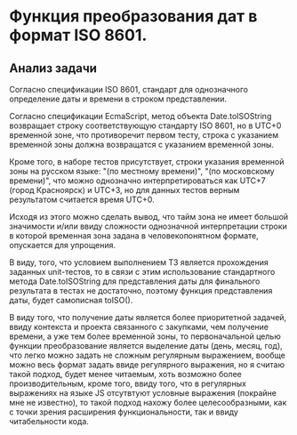 # Функция преобразования дат в формат ISO 8601.

## Анализ задачи

Согласно спецификации ISO 8601, стандарт для однозначного определение даты и времени в строком представлении. 

Согласно спецификации EcmaScript, метод объекта Date.toISOString 
возвращает строку соответствующую стандарту ISO 8601, но в UTC+0 временной зоне, что противоречит первом тесту, строка с указанием временной зоны должна возвращатся с указанием временной зоны. 

Кроме того, в наборе тестов присутствует, строки указания временной зоны на русском языке: "(по местному времени)", "(по московскому времени)", что можно однозначно интерпретироваться как UTC+7 (город Красноярск) и UTC+3, но для данных тестов верным результатом считается время UTC+0. 

Исходя из этого можно сделать вывод, что тайм зона не имеет большой значимости и/или ввиду сложности однозначной интерпретации строки в которой временная зона задана в человекопонятном формате, опускается для упрощения. 

В виду, того, что условием выполнением ТЗ является прохождения заданных unit-тестов, то в связи с этим использование стандартного метода Date.toISOString для представления даты для финального результата в тестах не достаточно, поэтому функция представления даты, будет самописная toISO(). 

В виду того, что получение даты является более приоритетной задачей, ввиду контекста и проекта связанного с закупками, чем получение времени, а уже тем более временной зоны, то первоначальной целью функции преобразование является выделение даты (день, месяц, год), что легко можно задать не сложным регулярным выражением, вообще можно весь формат задать ввиде регулярного выражения, но я считаю такой подход, будет менее читаемым, хоть возможно более производительным, кроме того, ввиду того, что в регулярных выражениях на языке JS отсутвтуют условные выражения (покрайне мне не известно), то такой подход нахожу более целесообразными, как с точки зрения расширения функциональности, так и ввиду читабельности кода. 



